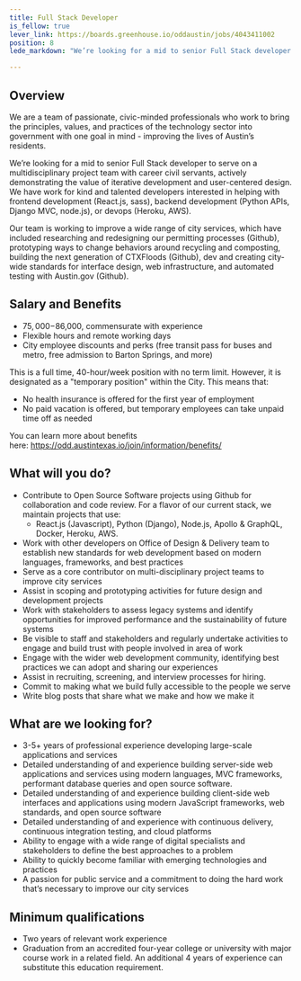 ```yaml
---
title: Full Stack Developer
is_fellow: true
lever_link: https://boards.greenhouse.io/oddaustin/jobs/4043411002
position: 8
lede_markdown: "We’re looking for a mid to senior Full Stack developer to serve on a multidisciplinary project team with career civil servants, actively demonstrating the value of iterative development and user-centered design."

---
```


## Overview

We are a team of passionate, civic-minded professionals who work to bring the principles, values, and practices of the technology sector into government with one goal in mind - improving the lives of Austin’s residents.

We’re looking for a mid to senior Full Stack developer to serve on a multidisciplinary project team with career civil servants, actively demonstrating the value of iterative development and user-centered design. We have work for kind and talented developers interested in helping with frontend development (React.js, sass), backend development (Python APIs, Django MVC, node.js), or devops (Heroku, AWS).

Our team is working to improve a wide range of city services, which have included researching and redesigning our permitting processes (Github), prototyping ways to change behaviors around recycling and composting, building the next generation of CTXFloods (Github), dev and creating city-wide standards for interface design, web infrastructure, and automated testing with Austin.gov (Github).

## Salary and Benefits

- $75,000-$86,000, commensurate with experience
- Flexible hours and remote working days
- City employee discounts and perks (free transit pass for buses and metro, free admission to Barton Springs, and more)

This is a full time, 40-hour/week position with no term limit. However, it is designated as a "temporary position" within the City. This means that:

- No health insurance is offered for the first year of employment
- No paid vacation is offered, but temporary employees can take unpaid time off as needed

You can learn more about benefits here: https://odd.austintexas.io/join/information/benefits/

## What will you do?

- Contribute to Open Source Software projects using Github for collaboration and code review. For a flavor of our current stack, we maintain projects that use:
  - React.js (Javascript), Python (Django), Node.js, Apollo & GraphQL, Docker, Heroku, AWS.
- Work with other developers on Office of Design & Delivery team to establish new standards for web development based on modern languages, frameworks, and best practices
- Serve as a core contributor on multi-disciplinary project teams to improve city services
- Assist in scoping and prototyping activities for future design and development projects
- Work with stakeholders to assess legacy systems and identify opportunities for improved performance and the sustainability of future systems
- Be visible to staff and stakeholders and regularly undertake activities to engage and build trust with people involved in area of work
- Engage with the wider web development community, identifying best practices we can adopt and sharing our experiences
- Assist in recruiting, screening, and interview processes for hiring.
- Commit to making what we build fully accessible to the people we serve
- Write blog posts that share what we make and how we make it


## What are we looking for?

- 3-5+ years of professional experience developing large-scale applications and services
- Detailed understanding of and experience building server-side web applications and services using modern languages, MVC frameworks, performant database queries and open source software.
- Detailed understanding of and experience building client-side web interfaces and applications using modern JavaScript frameworks, web standards, and open source software
- Detailed understanding of and experience with continuous delivery, continuous integration testing, and cloud platforms
- Ability to engage with a wide range of digital specialists and stakeholders to define the best approaches to a problem
- Ability to quickly become familiar with emerging technologies and practices
- A passion for public service and a commitment to doing the hard work that’s necessary to improve our city services

## Minimum qualifications

*   Two years of relevant work experience
*   Graduation from an accredited four-year college or university with major course work in a related field. An additional 4 years of experience can substitute this education requirement.
